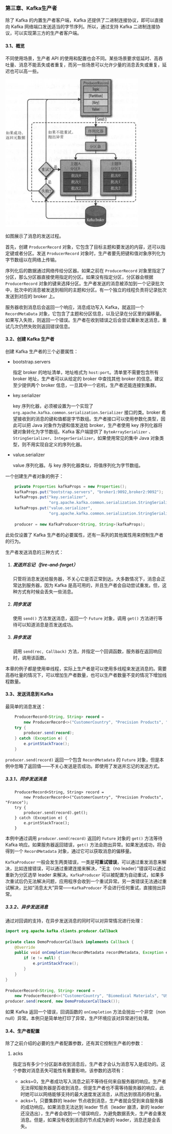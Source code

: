 ### 第三章、Kafka生产者

除了 Kafka 的内置生产者客户端，Kafka 还提供了二进制连接协议，即可以直接向 Kafka 网络端口发送适当的字节序列。所以，通过支持 Kafka 二进制连接协议，可以实现第三方的生产者客户端。

#### 3.1、概览

不同使用场景，生产者 API 的使用和配置也会不同。某些场景要求低延时、高吞吐量、消息不能丢失或者重复，而另一些场景可以允许少量的消息丢失或重复，延迟也可以高一些。

![Kafka 生产者组件](/assets/1627536367743.png)

如图展示了消息的发送过程。

首先，创建 `ProducerRecord` 对象，它包含了目标主题和要发送的内容，还可以指定键或者分区。发送 `ProducerRecord` 对象时，生产者要先把键和值对象序列化为字节数组以在网络上传输。

序列化后的数据通过网络传给分区器。如果之前在 `ProducerRecord` 对象里指定了分区，那么分区器直接使用指定的分区。如果没有指定分区，分区器会根据 `ProducerRecord` 对象的键来选择分区。生产者发送的消息被添加到一个记录批次中，批次中的消息被发送到相同的主题和分区。有一个独立的线程负责将记录批次发送到对应的 broker 上。

服务器收到消息后会返回一个响应，消息成功写入 Kafka，就返回一个 `RecordMetaData` 对象，它包含了主题和分区信息，以及记录在分区里的偏移量。如果写入失败，则返回一个错误。生产者在收到错误之后会尝试重新发送消息，重试几次仍然失败则返回错误信息。

#### 3.2、创建 Kafka 生产者

创建 Kafka 生产者的三个必要属性：

- bootstrap.servers

  指定 broker 的地址清单，地址格式为 `host:port`。清单里不需要包含所有 broker 地址，生产者可以从给定的 broker 中查找其他 broker 的信息。建议至少提供两个 broker 信息，一旦其中一个宕机，生产者还能连接到集群。

- key.serializer

  key 序列化器，必须被设置为一个实现了 `org.apache.kafka.common.serialization.Serializer` 接口的类。broker 希望接收到的消息的键和值都是字节数组。生产者接口可以使用参数化类型，因此可以把 Java 对象作为键和值发送给 broker，生产者使用 key 序列化器将键对象转化为字节数组。Kafka 客户端提供了 `ByteArraySerializer` 、`StringSerializer`、`IntegerSerializer`，如果使用常见的集中 Java 对象类型，则不用实现自定义的序列化器。

- value.serializer

  value 序列化器。与 key 序列化器类似，将值序列化为字节数组。

一个创建生产者对象的例子：

```java
	private Properties kafkaProps = new Properties();
	kafkaProps.put("bootstrap.servers", "broker1:9092,broker2:9092");
	kafkaProps.put("key.serializer", 
                   "org.apache.kafka.common.serialization.StringSerializer");
	kafkaProps.put("value.serializer", 
                   "org.apache.kafka.common.serialization.StringSerializer");

	producer = new KafkaProducer<String, String>(kafkaProps);
```

此处仅设置了 Kafka 生产者的必要属性，还有一系列的其他属性用来控制生产者的行为。

生产者发送消息的三种方式：

1. ##### 发送并忘记（fire-and-forget）

   只管将消息发送给服务器，不关心它是否正常到达。大多数情况下，消息会正常达到服务器，因为 Kafka 是高可用的，并且生产者会自动尝试重发。但，这种方式有时候会丢失一些消息。

2. ##### 同步发送

   使用 `send()` 方法发送消息，返回一个 `Future` 对象，调用 `get()` 方法进行等待可以知道消息是否发送成功。

3. ##### 异步发送

   调用 `send(rec, Callback)` 方法，并指定一个回调函数，服务器在返回响应时，调用该函数。

本章的例子都是使用单线程，实际上生产者是可以使用多线程来发送消息的。需要高吞吐量的情况下，可以增加生产者数量，也可以生产者数量不变的情况下增加线程数量。

#### 3.3、发送消息到 Kafka

最简单的消息发送：

```java
	ProducerRecord<String, String> record = 
        new ProducerRecord<>("CustomerCountry", "Precision Products", "France");
	try {
		producer.send(record);
	} catch (Exception e) {
        e.printStackTrace();
    }
```

 `producer.send(record)` 返回一个包含 `RecordMetadata` 的 `Future` 对象，但是本例中忽略了返回值——不关心发送是否成功。即使用了发送并忘记的发送方式。

##### 3.3.1、同步发送消息

```
	ProducerRecord<String, String> record = 
        new ProducerRecord<>("CustomerCountry", "Precision Products", "France");
	try {
		producer.send(record).get();
	} catch (Exception e) {
        e.printStackTrace();
    }
```

本例中通过调用 `producer.send(record)` 返回的 `Future` 对象的 `get()` 方法等待 Kafka 响应。如果服务器返回错误，`get()` 方法会跑出异常。如果发送成功，将会得到一个 `RecordMetadata` 对象，通过它可以获取消息的偏移量。

`KafkaProducer` 一般会发生两类错误，一类是**可重试错误**，可以通过重发消息来解决，比如连接错误，可以通过重建连接来解决，“无主（no leader）”错误可以通过重新为分区选举 leader 来解决。`KafkaProducer` 可以被配置为自动重试，如果多次重试后仍无法解决问题，应用程序会收到一个重试异常。另一类错误无法通过重试解决，比如“消息太大”异常——`KafkaProducer` 不会进行任何重试，直接抛出异常。

##### 3.3.2、异步发送消息

通过对回调的支持，在异步发送消息的同时可以对异常情况进行处理：

```java
import org.apache.kafka.clients.producer.Callback

private class DemoProducerCallback implements Callback {
	@Override
    public void onCompletion(RecordMetadata recordMetadata, Exception e) {
        if (e != null) {
            e.printStackTrace();
        }
    }
}

ProducerRecord<String, String> record =
    new ProducerRecord<>("CustomerCountry", "Biomedical Materials", "USA");
producer.send(record, new DemoProducerCallback());
```

如果 Kafka 返回一个错误，回调函数的 `onCompletion` 方法会抛出一个非空（non null）异常。本例只是简单地打印了异常，生产环境应该对异常进行处理。

#### 3.4、生产者配置

除了之前介绍的必要的生产者配置参数，还有其它控制生产者的参数：

1. acks

   指定当有多少个分区副本收到消息后，生产者才会认为消息写入是成功的。这个参数对消息丢失可能性有重要影响，该参数的选项有：

   - acks=0，生产者成功写入消息之前不等待任何来自服务器的响应。生产者无法得知服务器是否收到消息，但是生产者也不需等待服务器的响应，此时她可以以网络能够支持的最大速度发送消息，从而达到很高的吞吐量。
   - acks=1，只要集群的 leader 节点收到消息，生产者就会受到来自服务器的成功响应。如果消息无法达到 leader 节点（leader 崩溃，新的 leader 还没选出），生产者会收到一个错误响应，为避免数据丢失，生产者会重发消息。但是，如果没有收到消息的节点成为新的 leader，消息还是会丢失。